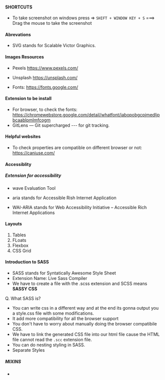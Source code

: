 #### SHORTCUTS

- To take screenshot on windows press => `SHIFT + WINDOW KEY + S` ===> Drag the mouse to take the screenshot

#### Abrevations

- SVG stands for Scalable Victor Graphics.

#### Images Resources

- Pexels https://www.pexels.com/
- Unsplash https://unsplash.com/

- Fonts: https://fonts.google.com/

#### Extension to be install

- For browser, to check the fonts: https://chromewebstore.google.com/detail/whatfont/jabopobgcpjmedljpbcaablpmlmfcogm
- GitLens — Git supercharged --- for git tracking.

#### Helpful websites

- To check properties are compatible on different browser or not: https://caniuse.com/

#### Accessiblity

##### Extension for accessibility

- wave Evaluation Tool

- aria stands for Accessible Rish Internet Application
- WAI-ARIA stands for Web Accessibility Initiative – Accessible Rich Internet Applications

#### Layouts

1. Tables
2. FLoats
3. Flexbox
4. CSS Grid

#### Introduction to SASS

- SASS stands for Syntatically Awesome Style Sheet
- Extension Name: Live Sass Compiler
- We have to create a file with the .scss extension and SCSS means **SASSY CSS**

Q. What SASS is?

- You can write css in a different way and at the end its gonna output you a style.css file with some modifications.
- It add more compatibility for all the browser support
- You don't have to worry about manually doing the browser compatibile CSS.
- We have to link the generated CSS file into our html file cause the HTML file cannot read the `.scc` extension file.
- You can do nesting styling in SASS.
- Separate Styles

##### MIXINS

-
